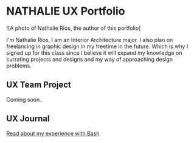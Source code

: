# NATHALIE UX Portfolio

![A photo of Nathalie Rios, the author of this portfolio]

I'm Nathalie Rios, I am an Interior Architecture major. I also plan on freelancing in graphic design in my freetime in the future. Which is why I signed up for this class since I believe it will expand my knowledge on currating projects and designs and my way of approaching design problems.    
## UX Team Project

Coming soon.

## UX Journal

[Read about my experience with Bash](j01/)
